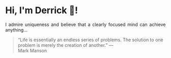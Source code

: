 # Hi, I'm Derrick 👋!
<p align="justify">I admire uniqueness and believe that a clearly focused mind can achieve anything...</p> 
<!-- #quote-start -->
<blockquote>&ldquo;Life is essentially an endless series of problems. The solution to one problem is merely the creation of another.&rdquo; &mdash; <footer>Mark Manson</footer></blockquote>
<!-- #quote-end -->
